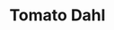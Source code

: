 ---
title: Tomato Dahl
metadata:
  servings: '3'
  title: Tomato Dahl
  source: https://smile.amazon.co.uk/Imperfect-Vegan-Fearne-Cotton/dp/1841882895/
  course: Main
ingredients:
- name: crushed garlic
  amount: 4 cloves
- name: washed red split lentils
  amount: 260 g
- name: chopped tomatoes
  amount: 400 g
- name: miso paste
  amount: 1 tsp
- name: coconut milk
  amount: 400 ml
- name: soy sauce
  amount: 2 tbsp
- name: greek yogurt
  amount: 4 tbsp
- name: mild curry powder
  amount: 2 tsp
cookware:
- name: pan
steps:
- description: Grab a pan and add in the washed red split lentils, crushed garlic,
    soy sauce, mild curry powder, miso paste, chopped tomatoes and coconut milk.
- description: Bring to the boil, then reduce heat and simmer for 15 minutes, stirring
    frequently to stop the lentils sticking to the base of the pan.
- description: Add in the greek yogurt, stir, and simmer for another 5 minutes then
    serve.

---